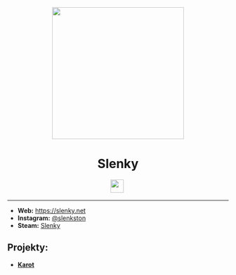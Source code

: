 <div align="center">
    <a href="https://slenky.net"><img src="https://i.imgur.com/4P60OXt.jpg" height="300" width="300"></a>
    <h1>Slenky</h1>
    <img src="https://forthebadge.com/images/badges/powered-by-black-magic.svg" height="30">&nbsp;
</div>

---

* **Web:** https://slenky.net
* **Instagram:** [@slenkston](https://instagram.com/slenkston)
* **Steam:** [Slenky](https://steamcommunity.com/profiles/76561198968393515)

## Projekty:

* **[Karot](https://karot.xyz)**
